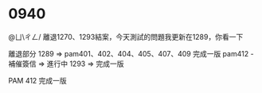 # 0940

@ㄩ\ㄔㄥ/ 離退1270、1293結案，今天測試的問題我更新在1289，你看一下

離退部分 1289 => pam401、402、404、405、407、409 完成一版
pam412 - 補催簽信 => 進行中
1293 => 完成一版

PAM 412 完成一版
